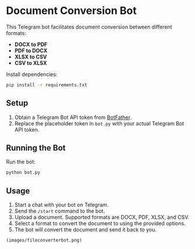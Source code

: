 # Document Conversion Bot

This Telegram bot facilitates document conversion between different formats:

- **DOCX to PDF**
- **PDF to DOCX**
- **XLSX to CSV**
- **CSV to XLSX**

Install dependencies:
```sh
pip install -r requirements.txt
```

## Setup

1. Obtain a Telegram Bot API token from [BotFather](https://core.telegram.org/bots#botfather).
2. Replace the placeholder token in `bot.py` with your actual Telegram Bot API token.

## Running the Bot

Run the bot:
```sh
python bot.py
```

## Usage

1. Start a chat with your bot on Telegram.
2. Send the `/start` command to the bot.
3. Upload a document. Supported formats are DOCX, PDF, XLSX, and CSV.
4. Select a format to convert the document to using the provided options.
5. The bot will convert the document and send it back to you.



```
(images/fileconverterbot.png)

